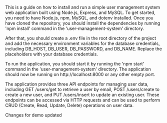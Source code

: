 This is a guide on how to install and run a simple user management system web application built using Node.js, Express, and MySQL.
To get started, you need to have Node.js, npm, MySQL, and dotenv installed. 
Once you have cloned the repository, you should install the dependencies by running 'npm install' command in the 'user-management-system' directory.

After that, you should create a .env file in the root directory of the project and add the necessary environment variables for the database credentials, 
including DB_HOST, DB_USER, DB_PASSWORD, and DB_NAME. Replace the placeholders with your database credentials.

To run the application, you should start it by running the 'npm start' command in the 'user-management-system' directory.
The application should now be running on http://localhost:8000 or any other empty port.

The application provides three API endpoints for managing user data, including GET /users/get to retrieve a user by email, POST /users/create to create a new user, and PUT /users/insert to update an existing user. These endpoints can be accessed via HTTP requests and can be used to perform CRUD (Create, Read, Update, Delete) operations on user data.

Changes for demo updated


